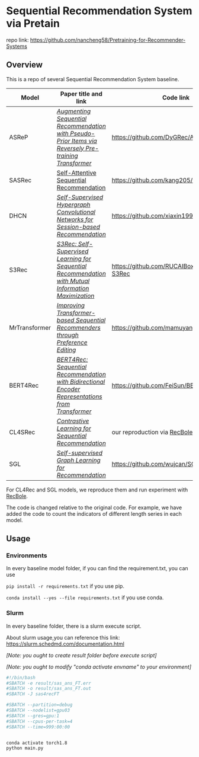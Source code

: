 # Sequential Recommendation System via Pretain

repo link: https://github.com/nancheng58/Pretraining-for-Recommender-Systems

## Overview

This is a repo of several Sequential Recommendation System baseline.

| **Model**     | Paper title and link                                         | Code link                                                    | **Topic**      | From      |
| ------------- | ------------------------------------------------------------ | ------------------------------------------------------------ | -------------- | --------- |
| ASReP         | *[Augmenting Sequential Recommendation with Pseudo-Prior Items via Reversely Pre-training Transformer](https://arxiv.org/abs/2105.00522)* | https://github.com/DyGRec/ASReP                              | Sequential Rec | SIGIR2021 |
| SASRec        | [Self-Attentive Sequential Recommendation](https://cseweb.ucsd.edu/~jmcauley/pdfs/icdm18.pdf) | https://github.com/kang205/SASRec                            | Sequential Rec | ICDM2018  |
| DHCN          | *[Self-Supervised Hypergraph Convolutional Networks for Session-based Recommendation](https://arxiv.org/abs/2012.06852)* | https://github.com/xiaxin1998/DHCN                           | Session Rec    | AAAI2021  |
| S3Rec         | *[S3Rec: Self-Supervised Learning for Sequential Recommendation with Mutual Information Maximization](https://arxiv.org/abs/2008.07873)* | https://github.com/RUCAIBox/CIKM2020-S3Rec                   | Sequential Rec | CIKM2020  |
| MrTransformer | *[Improving Transformer-based Sequential Recommenders through Preference Editing](https://arxiv.org/abs/2106.12120)* | https://github.com/mamuyang/MrTransformer                    | Sequential Rec | arXiv     |
| BERT4Rec      | *[BERT4Rec: Sequential Recommendation with Bidirectional Encoder Representations from Transformer](https://arxiv.org/abs/1904.06690)* | https://github.com/FeiSun/BERT4Rec                           | Sequential Rec | CIKM2019  |
| CL4SRec       | *[Contrastive Learning for Sequential Recommendation](https://arxiv.org/abs/2010.14395)* | our reproduction via [RecBole](https://github.com/RUCAIBox/RecBole) | Sequential Rec | arXiv     |
| SGL           | *[Self-supervised Graph Learning for Recommendation](https://arxiv.org/abs/2010.10783)* | https://github.com/wujcan/SGL                                | Session Rec    | SIGIR2021 |

For CL4Rec and SGL models, we reproduce them and run experiment with [RecBole](https://github.com/RUCAIBox/RecBole).

The code is changed relative to the original code. For example, we have added the code to count the indicators of different length series in each model.

## Usage

### Environments

In every baseline model folder,  if you can find the requirement.txt, you can use

`pip install -r requirements.txt`  if you use pip.

`conda install --yes --file requirements.txt`  if you use conda.

### Slurm

In every baseline folder, there is a slurm execute script.

About slurm usage,you can reference this link: https://slurm.schedmd.com/documentation.html

*[Note: you ought to create result folder before execute script]*

*[Note: you ought to modify  "conda activate envname" to your environment]*

```bash
#!/bin/bash
#SBATCH -e result/sas_ans_FT.err
#SBATCH -o result/sas_ans_FT.out
#SBATCH -J sas4recFT

#SBATCH --partition=debug 
#SBATCH --nodelist=gpu03
#SBATCH --gres=gpu:1
#SBATCH --cpus-per-task=4
#SBATCH --time=999:00:00


conda activate torch1.8
python main.py 

```

